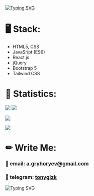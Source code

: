 
[![Typing SVG](https://readme-typing-svg.herokuapp.com?font=Marhey&size=26&duration=3000&pause=3000&color=5EFF09&background=1c1917&center=true&vCenter=true&width=1200px&lines=I'm+Web+FrontEnd+Developer;and+I'm+looking+for+a+job)](https://git.io/typing-svg)

# 🖥 Stack:
- HTML5, CSS
- JavaSript (ES6)
- React js
- jQuery
- Bootstrap 5
- Tailwind CSS

# 📄 Statistics:
![](https://github-readme-stats.vercel.app/api?username=Okylistik&show_icons=true&hide=&count_private=true&title_color=5EFF09&text_color=4f7f35&icon_color=5EFF09&bg_color=1c1917&show_icons=true)
![](https://github-readme-streak-stats.herokuapp.com/?user=Okylistik&stroke=ffffff&background=1c1917&ring=4f7f35&fire=5EFF09&currStreakNum=ffffff&currStreakLabel=4f7f35&sideNums=ffffff&sideLabels=4f7f35&dates=5EFF09)

![](https://activity-graph.herokuapp.com/graph?username=Okylistik&bg_color=1c1917&color=5EFF09&line=5EFF09&point=ffffff&area_color=5EFF09&area=true&custom_title=GitHub%20Commits%20Graph)

![](https://github-readme-stats.vercel.app/api/top-langs/?username=Okylistik&show_icons=true&hide=true&count_private=true&title_color=5EFF09&text_color=4f7f35&icon_color=4f7f35&bg_color=1c1917&show_icons=true)

# ✏ Write Me:
### 📧 email: [a.gryhoryev@gmail.com](mailto:a.gryhoryev@email.com)
### 📲 telegram: [tonyglzk](https://t.me/tonyglzk)

![Typing SVG](https://kounter.tk/badge/Okylistik)
